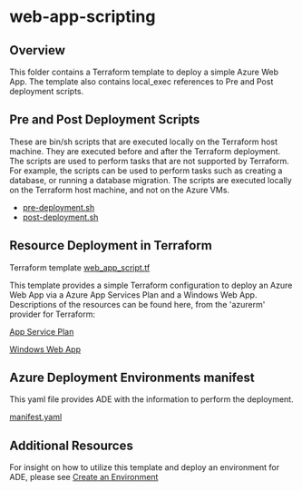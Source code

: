 # web-app-scripting

## Overview

This folder contains a Terraform template to deploy a simple Azure Web App. The template also contains local_exec references to Pre and Post deployment scripts.

## Pre and Post Deployment Scripts

These are bin/sh scripts that are executed locally on the Terraform host machine. They are executed before and after the Terraform deployment. The scripts are used to perform tasks that are not supported by Terraform. For example, the scripts can be used to perform tasks such as creating a database, or running a database migration. The scripts are executed locally on the Terraform host machine, and not on the Azure VMs.

- [pre-deployment.sh](./pre-deployment.sh)
- [post-deployment.sh](./post-deployment.sh)

## Resource Deployment in Terraform

Terraform template [web_app_script.tf](./web_app_script.tf)

This template provides a simple Terraform configuration to deploy an Azure Web App via a Azure App Services Plan and a Windows Web App. Descriptions of the resources can be found here, from the 'azurerm' provider for Terraform:

[App Service Plan](https://registry.terraform.io/providers/hashicorp/azurerm/latest/docs/resources/app_service)

[Windows Web App](https://registry.terraform.io/providers/hashicorp/azurerm/latest/docs/resources/windows_web_app)

## Azure Deployment Environments manifest

This yaml file provides ADE with the information to perform the deployment.  

[manifest.yaml](./manifest.yaml)

## Additional Resources

For insight on how to utilize this template and deploy an environment for ADE, please see [Create an Environment](https://learn.microsoft.com/en-us/azure/deployment-environments/quickstart-create-access-environments)